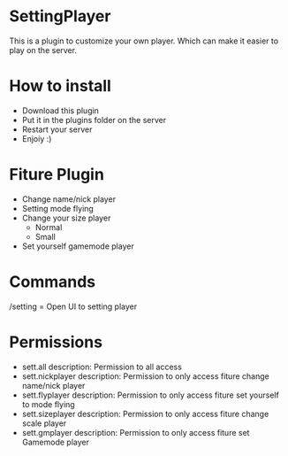 # SettingPlayer
This is a plugin to customize your own player. Which can make it easier to play on the server.

# How to install
- Download this plugin
- Put it in the plugins folder on the server
- Restart your server
- Enjoiy :)

# Fiture Plugin
- Change name/nick player
- Setting mode flying
- Change your size player
  - Normal
  - Small
- Set yourself gamemode player

# Commands
  /setting  =  Open UI to setting player
  
# Permissions
- sett.all
  description: Permission to all access
- sett.nickplayer
  description: Permission to only access fiture change name/nick player
- sett.flyplayer
  description: Permission to only access fiture set yourself to mode flying
- sett.sizeplayer
  description: Permission to only access fiture change scale player
- sett.gmplayer
  description: Permission to only access fiture set Gamemode player
